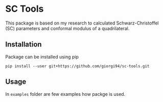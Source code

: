 # SC Tools

This package is based on my research to calculated Schwarz-Christoffel (SC) parameters and conformal modulus of a quadrilateral.

## Installation

Package can be installed using pip

```
pip install --user git+https://github.com/giorgi94/sc-tools.git
```

## Usage

In `examples` folder are few examples how packge is used.
